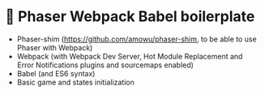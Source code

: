 :space_invader: Phaser Webpack Babel boilerplate 
=======

- Phaser-shim (https://github.com/amowu/phaser-shim, to be able to use Phaser with Webpack)
- Webpack (with Webpack Dev Server, Hot Module Replacement and Error Notifications plugins and sourcemaps enabled)
- Babel (and ES6 syntax)
- Basic game and states initialization 
